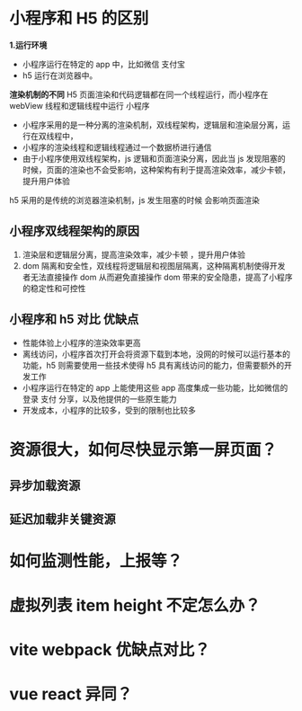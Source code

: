 # 小程序和 H5 的区别

**1.运行环境**

- 小程序运行在特定的 app 中，比如微信 支付宝
- h5 运行在浏览器中。

**渲染机制的不同**
H5 页面渲染和代码逻辑都在同一个线程运行，而小程序在 webView 线程和逻辑线程中运行
小程序

- 小程序采用的是一种分离的渲染机制，双线程架构，逻辑层和渲染层分离，运行在双线程中，
- 小程序的渲染线程和逻辑线程通过一个数据桥进行通信
- 由于小程序使用双线程架构，js 逻辑和页面渲染分离，因此当 js 发现阻塞的时候，页面的渲染也不会受影响，这种架构有利于提高渲染效率，减少卡顿，提升用户体验

h5 采用的是传统的浏览器渲染机制，js 发生阻塞的时候 会影响页面渲染

## 小程序双线程架构的原因

1. 渲染层和逻辑层分离，提高渲染效率，减少卡顿 ，提升用户体验
2. dom 隔离和安全性，双线程将逻辑层和视图层隔离，这种隔离机制使得开发者无法直接操作 dom 从而避免直接操作 dom 带来的安全隐患，提高了小程序的稳定性和可控性

## 小程序和 h5 对比 优缺点

- 性能体验上小程序的渲染效率更高
- 离线访问，小程序首次打开会将资源下载到本地，没网的时候可以运行基本的功能，h5 则需要使用一些技术使得 h5 具有离线访问的能力，但需要额外的开发工作
- 小程序运行在特定的 app 上能使用这些 app 高度集成一些功能，比如微信的登录 支付 分享，以及他提供的一些原生能力
- 开发成本，小程序的比较多，受到的限制也比较多

# 资源很大，如何尽快显示第一屏页面？

## 异步加载资源

## 延迟加载非关键资源

##

# 如何监测性能，上报等？

# 虚拟列表 item height 不定怎么办？

# vite webpack 优缺点对比？

# vue react 异同？
